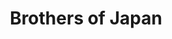 --- 
title: "Brothers of Japan"
publishdate: "2019-8-15T16:48:46+02:00"
src: "https://365manga.net/manga/brothers-of-japan"
image: "https://data.365manga.net/images/thumbnails/6546-brothers-of-japan.jpg"
description: "Collection of miscellaneous short stories."
---